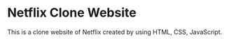 # Netflix Clone Website
This is a clone website of Netflix created by using HTML, CSS, JavaScript.


